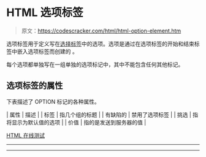 # HTML 选项标签

> 原文：<https://codescracker.com/html/html-option-element.htm>

选项标签用于定义写在[选择标签](/html/html-select-element.htm)中的选项。选项是通过在选项标签的开始和结束标签中嵌入选项标签而创建的 。

每个选项都单独写在一组单独的选项标记中，其中不能包含任何其他标记。

## 选项标签的属性

下表描述了 OPTION 标记的各种属性。

| 属性 | 描述 |
| 标签 | 指几个组的标题 |
| 有缺陷的 | 禁用了选项标签 |
| 挑选 | 指将显示为默认值的选项 |
| 价值 | 指的是发送到服务器的值 |

[HTML 在线测试](/exam/showtest.php?subid=4)

* * *

* * *